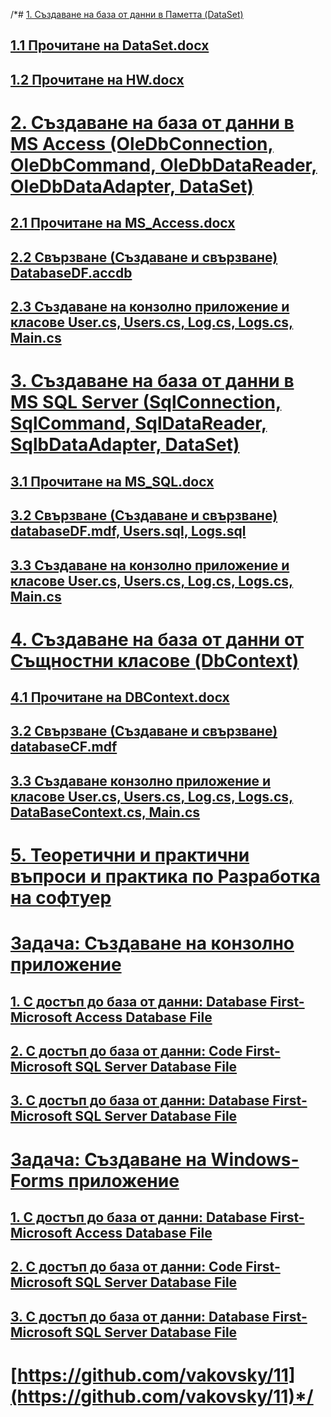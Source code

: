 /*# [1. Създаване на база от данни в Паметта (DataSet)](https://github.com/vakovsky/11/tree/main/memory)
## [1.1 Прочитане на DataSet.docx](https://github.com/vakovsky/11/tree/main/memory)
## [1.2 Прочитане на HW.docx](https://github.com/vakovsky/11/tree/main/memory)
# [2. Създаване на база от данни в MS Access (OleDbConnection, OleDbCommand, OleDbDataReader, OleDbDataAdapter, DataSet)](https://github.com/vakovsky/11/tree/main/access)
## [2.1 Прочитане на MS_Access.docx](https://github.com/vakovsky/11/tree/main/access)
## [2.2 Свързване (Създаване и свързване) DatabaseDF.accdb](https://github.com/vakovsky/11/tree/main/access)
## [2.3 Създаване на конзолно приложение и класове User.cs, Users.cs, Log.cs, Logs.cs, Main.cs](https://github.com/vakovsky/11/tree/main/access)
# [3. Създаване на база от данни в MS SQL Server (SqlConnection, SqlCommand, SqlDataReader, SqlbDataAdapter, DataSet)](https://github.com/vakovsky/11/tree/main/mssql)
## [3.1 Прочитане на MS_SQL.docx](https://github.com/vakovsky/11/tree/main/mssql)
## [3.2 Свързване (Създаване и свързване) databaseDF.mdf, Users.sql, Logs.sql ](https://github.com/vakovsky/11/tree/main/mssql)
## [3.3 Създаване на конзолно приложение и класове User.cs, Users.cs, Log.cs, Logs.cs, Main.cs](https://github.com/vakovsky/11/tree/main/mssql)
# [4. Създаване на база от данни от Същностни класове (DbContext)](https://github.com/vakovsky/11/tree/main/dbcontext)
## [4.1 Прочитане на DBContext.docx](https://github.com/vakovsky/11/tree/main/dbcontext)
## [3.2 Свързване (Създаване и свързване) databaseCF.mdf](https://github.com/vakovsky/11/tree/main/dbcontext)
## [3.3 Създаване конзолно приложение и класове User.cs, Users.cs, Log.cs, Logs.cs, DataBaseContext.cs, Main.cs](https://github.com/vakovsky/11/tree/main/dbcontext)
# [5. Теоретични и практични въпроси и практика по Разработка на софтуер](https://github.com/vakovsky/11/blob/main/%D0%A0%D0%B0%D0%B7%D1%80%D0%B0%D0%B1%D0%BE%D1%82%D0%BA%D0%B0%20%D0%BD%D0%B0%20%D1%81%D0%BE%D1%84%D1%82%D1%83%D0%B5%D1%80.doc)
# [Задача: Създаване на конзолно приложение](https://github.com/vakovsky/11/tree/main/)
## [1. С достъп до база от данни: Database First- Microsoft Access Database File](https://github.com/vakovsky/11/tree/main/access)
## [2. С достъп до база от данни: Code First- Microsoft SQL Server Database File](https://github.com/vakovsky/11/tree/main/dbcontext)
## [3. С достъп до база от данни: Database First- Microsoft SQL Server Database File](https://github.com/vakovsky/11/tree/main/mssql)
# [Задача: Създаване на Windows-Forms приложение](https://github.com/vakovsky/11/tree/main/)
## [1. С достъп до база от данни: Database First- Microsoft Access Database File](https://github.com/vakovsky/11/tree/main/access)
## [2. С достъп до база от данни: Code First- Microsoft SQL Server Database File](https://github.com/vakovsky/11/tree/main/dbcontext)
## [3. С достъп до база от данни: Database First- Microsoft SQL Server Database File](https://github.com/vakovsky/11/tree/main/mssql)
# [https://github.com/vakovsky/11](https://github.com/vakovsky/11)*/
